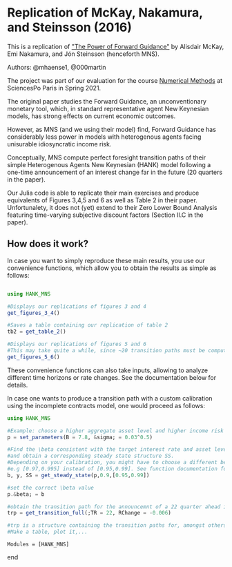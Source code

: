 # Replication of McKay, Nakamura, and Steinsson (2016)

This is a replication of ["The Power of Forward Guidance"](https://www.aeaweb.org/articles?id=10.1257/aer.20150063) by Alisdair McKay, Emi Nakamura, and Jón Steinsson (henceforth MNS).

Authors: @mhaense1, @000martin

The project was part of our evaluation for the course [Numerical Methods](https://floswald.github.io/NumericalMethods/) at SciencesPo Paris in Spring 2021. 

The original paper studies the Forward Guidance, an unconventionary monetary tool, which, in standard 
representative agent New Keynesian models, has strong effects on current economic outcomes.

However, as MNS (and we using their model) find, Forward Guidance has considerably less power in models with
heterogenous agents facing unisurable idiosyncratic income risk. 

Conceptually, MNS compute perfect foresight transition paths of their simple Heterogenous Agents New Keynesian (HANK) model following a one-time announcement of an interest change far in the future (20 quarters in the paper).

Our Julia code is able to replicate their main exercises and produce equivalents of Figures 3,4,5 and 6 as well as Table 2 in their paper.
Unfortunalety, it does not (yet) extend to their Zero Lower Bound Analysis featuring time-varying subjective discount factors (Section II.C in the paper).

## How does it work? 

In case you want to simply reproduce these main results, you use our convenience functions, which allow you to obtain the results as simple as follows:

```julia

using HANK_MNS

#Displays our replications of figures 3 and 4
get_figures_3_4()

#Saves a table containing our replication of table 2 
tb2 = get_table_2()

#Displays our replications of figures 5 and 6
#This may take quite a while, since ~20 transition paths must be computed
get_figures_5_6()

```

These convenience functions can also take inputs, allowing to analyze different time horizons or rate changes. See the documentation below for details.

In case one wants to produce a transition path with a custom calibration using the incomplete contracts model, one would proceed as follows:

```julia
using HANK_MNS

#Example: choose a higher aggregate asset level and higher income risk
p = set_parameters(B = 7.8, &sigma; = 0.03^0.5)

#Find the \beta consistent with the target interest rate and asset level in steady state
#and obtain a corresponding steady state structure SS.
#Depending on your calibration, you might have to choose a different betaRange,
#e.g [0.97,0.995] instead of [0.95,0.99]. See function documentation for details. 
b, y, SS = get_steady_state(p,0.9,[0.95,0.99])

#set the correct \beta value
p.&beta; = b

#obtain the transition path for the announcemnt of a 22 quarter ahead interest rate reduction of 60 basis points.
trp = get_transition_full(;TR = 22, RChange = -0.006)

#trp is a structure containing the transition paths for, amongst others, aggregate output, inflation and the wage rate.
#Make a table, plot it,...
```



```@autodocs
Modules = [HANK_MNS]
```


end
